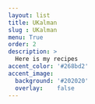 ```yaml
---
layout: list
title: UKalman
slug : UKalman
menu: True
order: 2
description: >
  Here is my recipes
accent_color: '#268bd2'
accent_image:
  background: '#202020'
  overlay:    false
---
```

